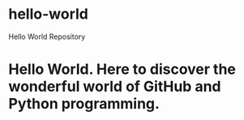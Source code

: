 # hello-world
Hello World Repository
# Hello World. Here to discover the wonderful world of GitHub and Python programming.

